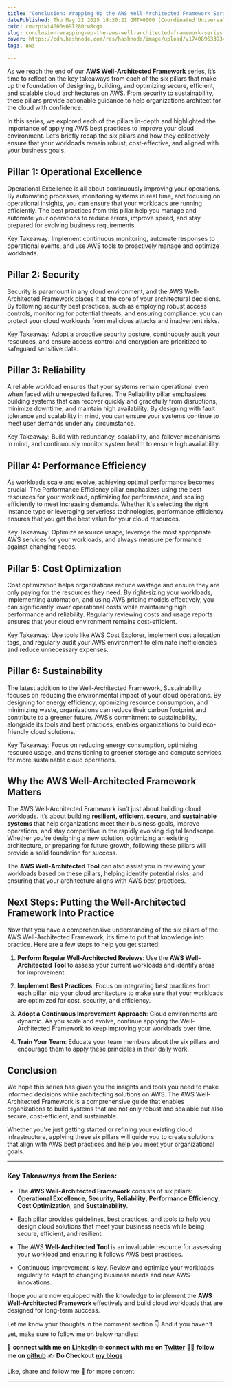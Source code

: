 ```yaml
---
title: "Conclusion: Wrapping Up the AWS Well-Architected Framework Series"
datePublished: Thu May 22 2025 18:30:21 GMT+0000 (Coordinated Universal Time)
cuid: cmazpiwi4000s09l280cw8cgm
slug: conclusion-wrapping-up-the-aws-well-architected-framework-series
cover: https://cdn.hashnode.com/res/hashnode/image/upload/v1740896339342/a2e52f56-b2df-4421-a75d-c6338b27e198.png
tags: aws

---
```


As we reach the end of our **AWS Well-Architected Framework** series, it’s time to reflect on the key takeaways from each of the six pillars that make up the foundation of designing, building, and optimizing secure, efficient, and scalable cloud architectures on AWS. From security to sustainability, these pillars provide actionable guidance to help organizations architect for the cloud with confidence.

In this series, we explored each of the pillars in-depth and highlighted the importance of applying AWS best practices to improve your cloud environment. Let’s briefly recap the six pillars and how they collectively ensure that your workloads remain robust, cost-effective, and aligned with your business goals.

## **Pillar 1: Operational Excellence**

Operational Excellence is all about continuously improving your operations. By automating processes, monitoring systems in real time, and focusing on operational insights, you can ensure that your workloads are running efficiently. The best practices from this pillar help you manage and automate your operations to reduce errors, improve speed, and stay prepared for evolving business requirements.

Key Takeaway: Implement continuous monitoring, automate responses to operational events, and use AWS tools to proactively manage and optimize workloads.

## **Pillar 2: Security**

Security is paramount in any cloud environment, and the AWS Well-Architected Framework places it at the core of your architectural decisions. By following security best practices, such as employing robust access controls, monitoring for potential threats, and ensuring compliance, you can protect your cloud workloads from malicious attacks and inadvertent risks.

Key Takeaway: Adopt a proactive security posture, continuously audit your resources, and ensure access control and encryption are prioritized to safeguard sensitive data.

## **Pillar 3: Reliability**

A reliable workload ensures that your systems remain operational even when faced with unexpected failures. The Reliability pillar emphasizes building systems that can recover quickly and gracefully from disruptions, minimize downtime, and maintain high availability. By designing with fault tolerance and scalability in mind, you can ensure your systems continue to meet user demands under any circumstance.

Key Takeaway: Build with redundancy, scalability, and failover mechanisms in mind, and continuously monitor system health to ensure high availability.

## **Pillar 4: Performance Efficiency**

As workloads scale and evolve, achieving optimal performance becomes crucial. The Performance Efficiency pillar emphasizes using the best resources for your workload, optimizing for performance, and scaling efficiently to meet increasing demands. Whether it's selecting the right instance type or leveraging serverless technologies, performance efficiency ensures that you get the best value for your cloud resources.

Key Takeaway: Optimize resource usage, leverage the most appropriate AWS services for your workloads, and always measure performance against changing needs.

## **Pillar 5: Cost Optimization**

Cost optimization helps organizations reduce wastage and ensure they are only paying for the resources they need. By right-sizing your workloads, implementing automation, and using AWS pricing models effectively, you can significantly lower operational costs while maintaining high performance and reliability. Regularly reviewing costs and usage reports ensures that your cloud environment remains cost-efficient.

Key Takeaway: Use tools like AWS Cost Explorer, implement cost allocation tags, and regularly audit your AWS environment to eliminate inefficiencies and reduce unnecessary expenses.

## **Pillar 6: Sustainability**

The latest addition to the Well-Architected Framework, Sustainability focuses on reducing the environmental impact of your cloud operations. By designing for energy efficiency, optimizing resource consumption, and minimizing waste, organizations can reduce their carbon footprint and contribute to a greener future. AWS’s commitment to sustainability, alongside its tools and best practices, enables organizations to build eco-friendly cloud solutions.

Key Takeaway: Focus on reducing energy consumption, optimizing resource usage, and transitioning to greener storage and compute services for more sustainable cloud operations.

## **Why the AWS Well-Architected Framework Matters**

The AWS Well-Architected Framework isn’t just about building cloud workloads. It’s about building **resilient, efficient, secure**, and **sustainable systems** that help organizations meet their business goals, improve operations, and stay competitive in the rapidly evolving digital landscape. Whether you're designing a new solution, optimizing an existing architecture, or preparing for future growth, following these pillars will provide a solid foundation for success.

The **AWS Well-Architected Tool** can also assist you in reviewing your workloads based on these pillars, helping identify potential risks, and ensuring that your architecture aligns with AWS best practices.

## **Next Steps: Putting the Well-Architected Framework Into Practice**

Now that you have a comprehensive understanding of the six pillars of the AWS Well-Architected Framework, it’s time to put that knowledge into practice. Here are a few steps to help you get started:

1. **Perform Regular Well-Architected Reviews**: Use the **AWS Well-Architected Tool** to assess your current workloads and identify areas for improvement.
    
2. **Implement Best Practices**: Focus on integrating best practices from each pillar into your cloud architecture to make sure that your workloads are optimized for cost, security, and efficiency.
    
3. **Adopt a Continuous Improvement Approach**: Cloud environments are dynamic. As you scale and evolve, continue applying the Well-Architected Framework to keep improving your workloads over time.
    
4. **Train Your Team**: Educate your team members about the six pillars and encourage them to apply these principles in their daily work.
    

## **Conclusion**

We hope this series has given you the insights and tools you need to make informed decisions while architecting solutions on AWS. The AWS Well-Architected Framework is a comprehensive guide that enables organizations to build systems that are not only robust and scalable but also secure, cost-efficient, and sustainable.

Whether you're just getting started or refining your existing cloud infrastructure, applying these six pillars will guide you to create solutions that align with AWS best practices and help you meet your organizational goals.

---

### **Key Takeaways from the Series**:

* The **AWS Well-Architected Framework** consists of six pillars: **Operational Excellence**, **Security**, **Reliability**, **Performance Efficiency**, **Cost Optimization**, and **Sustainability**.
    
* Each pillar provides guidelines, best practices, and tools to help you design cloud solutions that meet your business needs while being secure, efficient, and resilient.
    
* The AWS **Well-Architected Tool** is an invaluable resource for assessing your workload and ensuring it follows AWS best practices.
    
* Continuous improvement is key. Review and optimize your workloads regularly to adapt to changing business needs and new AWS innovations.
    

I hope you are now equipped with the knowledge to implement the **AWS Well-Architected Framework** effectively and build cloud workloads that are designed for long-term success.

Let me know your thoughts in the comment section 👇 And if you haven't yet, make sure to follow me on below handles:

👋 **connect with me on** [**LinkedIn**](https://www.linkedin.com/in/adit-modi-2a4362191/) 🤓 **connect with me on** [**Twitter**](https://twitter.com/adi_12_modi) 🐱‍💻 **follow me on** [**github**](https://github.com/AditModi) ✍️ **Do Checkout** [**my blogs**](https://aditmodi.com)

Like, share and follow me 🚀 for more content.

---